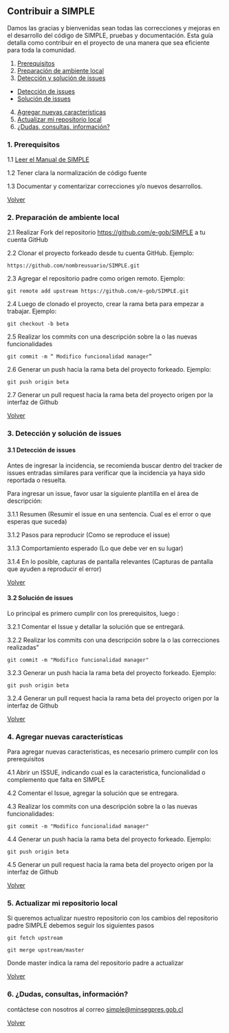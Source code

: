 ## Contribuir a SIMPLE
Damos las gracias y bienvenidas sean todas las correcciones y mejoras en el desarrollo del código de SIMPLE, pruebas y documentación. 
Esta guía detalla como contribuir en el proyecto de una manera que sea eficiente para toda la comunidad.


1. [Prerequisitos](#1-prerequisitos)
2. [Preparación de ambiente local](#preparación-de-ambiente-local)
3. [Detección y solución de issues](#detección-y-solución-de-issues)
  - [Detección de issues](#detección-de-issues)
  - [Solución de issues](#solución-de-issues)
4. [Agregar nuevas características](#agregar-nuevas-características)
5. [Actualizar mi repositorio local](#actualizar-mi-repositorio-local)
6. [¿Dudas, consultas, información?](#dudas-consultas-información)


### 1. Prerequisitos 

1.1 [Leer el Manual de SIMPLE](/docs/SIMPLE.docx)

1.2 Tener clara la normalización de código fuente

1.3 Documentar y comentarizar correcciones y/o nuevos desarrollos.

[Volver](#contribuir-a-simple)


### 2. Preparación de ambiente local

2.1 Realizar Fork del repositorio https://github.com/e-gob/SIMPLE a tu cuenta GitHub

2.2 Clonar el proyecto forkeado desde tu cuenta GitHub. Ejemplo:
  ```console
  https://github.com/nombreusuario/SIMPLE.git
  ```
2.3 Agregar el repositorio padre como origen remoto. Ejemplo:
  ```console
  git remote add upstream https://github.com/e-gob/SIMPLE.git
  ```
2.4 Luego de clonado el proyecto, crear la rama beta para empezar a trabajar. Ejemplo:
  ```console
  git checkout -b beta
  ```
2.5 Realizar los commits con una descripción sobre la o las nuevas  funcionalidades
  ```console
  git commit -m “ Modifico funcionalidad manager”
  ```
2.6 Generar un push hacia la rama beta del proyecto forkeado. Ejemplo:
  ```console
  git push origin beta
  ```
2.7 Generar un pull request hacia la rama beta del proyecto origen por la interfaz de Github

[Volver](#contribuir-a-simple)

### 3. Detección y solución de issues

#### 3.1 Detección de issues 
Antes de ingresar la incidencia, se recomienda buscar dentro del tracker de issues entradas similares 
para verificar que la incidencia ya haya sido reportada o resuelta.

Para ingresar un issue, favor usar la siguiente plantilla en el área de descripción:

3.1.1 Resumen
(Resumir el issue en una sentencia. Cual es el error o que esperas que suceda)

3.1.2 Pasos para reproducir
(Como se reproduce el issue)

3.1.3 Comportamiento esperado
(Lo que debe ver en su lugar)

3.1.4 En lo posible, capturas de pantalla relevantes
(Capturas de pantalla que ayuden a reproducir el error)

[Volver](#contribuir-a-simple)

#### 3.2 Solución de issues
Lo principal es primero cumplir con los prerequisitos, luego :

3.2.1 Comentar el Issue y detallar la solución que se entregará.

3.2.2 Realizar los commits con una descripción sobre la o las correcciones realizadas"
```console
git commit -m "Modifico funcionalidad manager"
```
3.2.3 Generar un push hacia la rama beta del proyecto forkeado. Ejemplo:
```console
git push origin beta
```
3.2.4 Generar un pull request hacia la rama beta del proyecto origen por la interfaz de Github  

[Volver](#contribuir-a-simple)

### 4. Agregar nuevas características
Para agregar nuevas caracteristicas, es necesario primero cumplir con los prerequisitos

4.1 Abrir un ISSUE, indicando cual es la caracteristica, funcionalidad o complemento que falta en SIMPLE

4.2 Comentar el Issue, agregar la solución que se entregara.

4.3 Realizar los commits con una descripción sobre la o las nuevas funcionalidades:
```console
git commit -m "Modifico funcionalidad manager"
```
4.4 Generar un push hacia la rama beta del proyecto forkeado. Ejemplo:
```console
git push origin beta
```
4.5 Generar un pull request hacia la rama beta del proyecto origen por la interfaz de Github 

[Volver](#contribuir-a-simple)

### 5. Actualizar mi repositorio local
 Si queremos actualizar nuestro repositorio con los cambios del repositorio padre SIMPLE debemos seguir los siguientes pasos
```console
git fetch upstream

git merge upstream/master
```
  Donde master indica la rama del repositorio padre a actualizar

[Volver](#contribuir-a-simple)

### 6. ¿Dudas, consultas, información?
contáctese con nosotros al correo simple@minsegpres.gob.cl

[Volver](#contribuir-a-simple)
